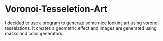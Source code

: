# Voronoi-Tesseletion-Art
I decided to use a program to generate some nice looking art using voronoi tesselations. It creates a geometric effect and images are generated using masks and color generators. 
